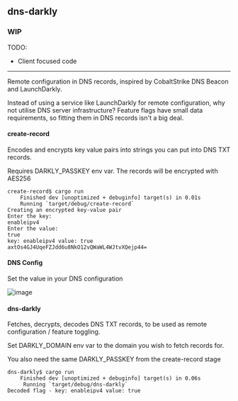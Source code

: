 ## dns-darkly

### WIP 

TODO: 
- Client focused code
-------------------------------------------------------------------------------------------------------------

Remote configuration in DNS records, inspired by CobaltStrike DNS Beacon and LaunchDarkly.

Instead of using a service like LaunchDarkly for remote configuration, why not utilise DNS server infrastructure? Feature flags have small data requirements, so fitting them in DNS records isn't a big deal.


#### create-record
Encodes and encrypts key value pairs into strings you can put into DNS TXT records.

Requires DARKLY_PASSKEY env var. The records will be encrypted with AES256

```
create-record$ cargo run
    Finished dev [unoptimized + debuginfo] target(s) in 0.01s
    Running `target/debug/create-record`
Creating an encrypted key-value pair
Enter the key:
enableipv4
Enter the value:
true
key: enableipv4 value: true
axtOs4GJ4UqeFZJdd6u8NkO12vQWaWL4WJtvXQejp44=
```

#### DNS Config
Set the value in your DNS configuration

![image](https://user-images.githubusercontent.com/5002212/180603872-fe15564c-fd76-4ed8-a926-fe8b405b2956.png)


#### dns-darkly
Fetches, decrypts, decodes DNS TXT records, to be used as remote configuration / feature toggling.

Set DARKLY_DOMAIN env var to the domain you wish to fetch records for.

You also need the same DARKLY_PASSKEY from the create-record stage


```
dns-darkly$ cargo run
    Finished dev [unoptimized + debuginfo] target(s) in 0.06s
     Running `target/debug/dns-darkly`
Decoded flag - key: enableipv4 value: true
```




